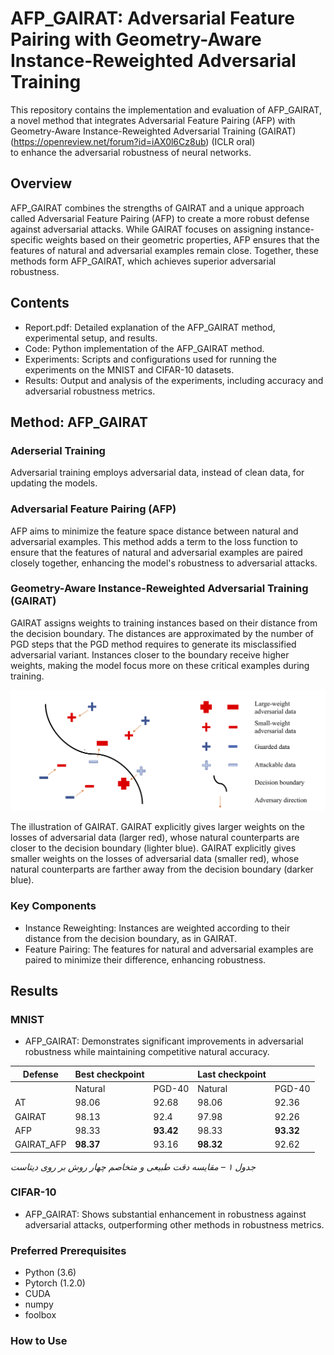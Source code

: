 # AFP_GAIRAT: Adversarial Feature Pairing with Geometry-Aware Instance-Reweighted Adversarial Training

This repository contains the implementation and evaluation of AFP_GAIRAT, a novel method that integrates Adversarial Feature Pairing (AFP) with Geometry-Aware Instance-Reweighted Adversarial Training (GAIRAT) (https://openreview.net/forum?id=iAX0l6Cz8ub) (ICLR oral)<br/> to enhance the adversarial robustness of neural networks.

## Overview

AFP_GAIRAT combines the strengths of GAIRAT and a unique approach called Adversarial Feature Pairing (AFP) to create a more robust defense against adversarial attacks. While GAIRAT focuses on assigning instance-specific weights based on their geometric properties, AFP ensures that the features of natural and adversarial examples remain close. Together, these methods form AFP_GAIRAT, which achieves superior adversarial robustness.

## Contents

- Report.pdf: Detailed explanation of the AFP_GAIRAT method, experimental setup, and results.
- Code: Python implementation of the AFP_GAIRAT method.
- Experiments: Scripts and configurations used for running the experiments on the MNIST and CIFAR-10 datasets.
- Results: Output and analysis of the experiments, including accuracy and adversarial robustness metrics.

## Method: AFP_GAIRAT

### Aderserial Training

Adversarial training employs adversarial data, instead of clean data, for updating the models. 


### Adversarial Feature Pairing (AFP)

AFP aims to minimize the feature space distance between natural and adversarial examples. This method adds a term to the loss function to ensure that the features of natural and adversarial examples are paired closely together, enhancing the model's robustness to adversarial attacks.

### Geometry-Aware Instance-Reweighted Adversarial Training (GAIRAT)

GAIRAT assigns weights to training instances based on their distance from the decision boundary. The distances are approximated by the number of PGD steps that the PGD method requires to generate its misclassified adversarial variant.
Instances closer to the boundary receive higher weights, making the model focus more on these critical examples during training.

<p align="center">
    <img src="images/GAIRAT_learning_obj.png" width="800"\>
</p>
<p align="left">
The illustration of GAIRAT. GAIRAT explicitly gives larger weights on the losses of adversarial data (larger red), whose natural counterparts are closer to the decision boundary (lighter blue). GAIRAT explicitly gives smaller weights on the losses of adversarial data (smaller red), whose natural counterparts are farther away from the decision boundary (darker blue). </p>

### Key Components

- Instance Reweighting: Instances are weighted according to their distance from the decision boundary, as in GAIRAT.
- Feature Pairing: The features for natural and adversarial examples are paired to minimize their difference, enhancing robustness.

## Results

### MNIST

- AFP_GAIRAT: Demonstrates significant improvements in adversarial robustness while maintaining competitive natural accuracy.

| Defense      | Best checkpoint |             | Last checkpoint |             |
|--------------|-----------------|-------------|-----------------|-------------|
|              | Natural         | PGD-40      | Natural         | PGD-40      |
| AT           | 98.06           | 92.68       | 98.06           | 92.36       |
| GAIRAT       | 98.13           | 92.4        | 97.98           | 92.26       |
| AFP          | 98.33           | **93.42**   | 98.33           | **93.32**   |
| GAIRAT_AFP   | **98.37**       | 93.16       | **98.32**       | 92.62       |

*جدول ۱ – مقایسه دقت طبیعی و متخاصم چهار روش بر روی دیتاست*

### CIFAR-10

- AFP_GAIRAT: Shows substantial enhancement in robustness against adversarial attacks, outperforming other methods in robustness metrics.


### Preferred Prerequisites

* Python (3.6)
* Pytorch (1.2.0)
* CUDA
* numpy
* foolbox

### How to Use

```bash

```



